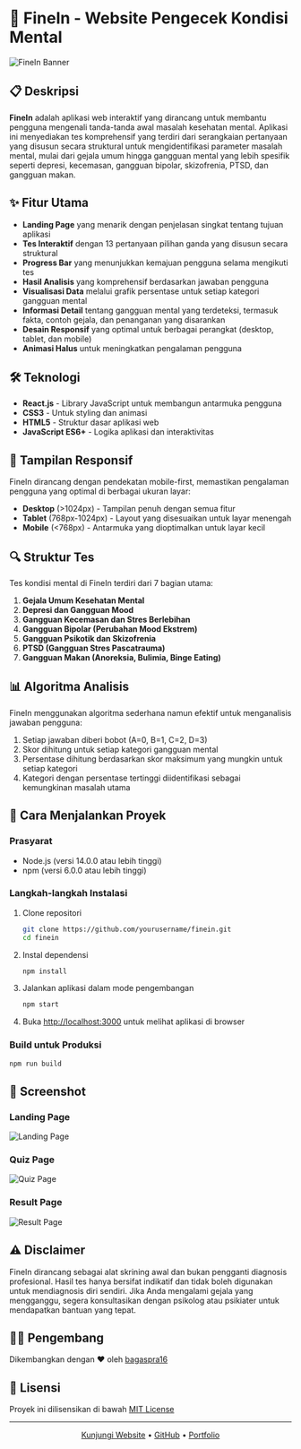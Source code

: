 # 🧠 FineIn - Website Pengecek Kondisi Mental

![FineIn Banner](https://i.imgur.com/placeholder-image.png)

## 📋 Deskripsi

**FineIn** adalah aplikasi web interaktif yang dirancang untuk membantu pengguna mengenali tanda-tanda awal masalah kesehatan mental. Aplikasi ini menyediakan tes komprehensif yang terdiri dari serangkaian pertanyaan yang disusun secara struktural untuk mengidentifikasi parameter masalah mental, mulai dari gejala umum hingga gangguan mental yang lebih spesifik seperti depresi, kecemasan, gangguan bipolar, skizofrenia, PTSD, dan gangguan makan.

## ✨ Fitur Utama

- **Landing Page** yang menarik dengan penjelasan singkat tentang tujuan aplikasi
- **Tes Interaktif** dengan 13 pertanyaan pilihan ganda yang disusun secara struktural
- **Progress Bar** yang menunjukkan kemajuan pengguna selama mengikuti tes
- **Hasil Analisis** yang komprehensif berdasarkan jawaban pengguna
- **Visualisasi Data** melalui grafik persentase untuk setiap kategori gangguan mental
- **Informasi Detail** tentang gangguan mental yang terdeteksi, termasuk fakta, contoh gejala, dan penanganan yang disarankan
- **Desain Responsif** yang optimal untuk berbagai perangkat (desktop, tablet, dan mobile)
- **Animasi Halus** untuk meningkatkan pengalaman pengguna

## 🛠️ Teknologi

- **React.js** - Library JavaScript untuk membangun antarmuka pengguna
- **CSS3** - Untuk styling dan animasi
- **HTML5** - Struktur dasar aplikasi web
- **JavaScript ES6+** - Logika aplikasi dan interaktivitas

## 📱 Tampilan Responsif

FineIn dirancang dengan pendekatan mobile-first, memastikan pengalaman pengguna yang optimal di berbagai ukuran layar:

- **Desktop** (>1024px) - Tampilan penuh dengan semua fitur
- **Tablet** (768px-1024px) - Layout yang disesuaikan untuk layar menengah
- **Mobile** (<768px) - Antarmuka yang dioptimalkan untuk layar kecil

## 🔍 Struktur Tes

Tes kondisi mental di FineIn terdiri dari 7 bagian utama:

1. **Gejala Umum Kesehatan Mental**
2. **Depresi dan Gangguan Mood**
3. **Gangguan Kecemasan dan Stres Berlebihan**
4. **Gangguan Bipolar (Perubahan Mood Ekstrem)**
5. **Gangguan Psikotik dan Skizofrenia**
6. **PTSD (Gangguan Stres Pascatrauma)**
7. **Gangguan Makan (Anoreksia, Bulimia, Binge Eating)**

## 📊 Algoritma Analisis

FineIn menggunakan algoritma sederhana namun efektif untuk menganalisis jawaban pengguna:

1. Setiap jawaban diberi bobot (A=0, B=1, C=2, D=3)
2. Skor dihitung untuk setiap kategori gangguan mental
3. Persentase dihitung berdasarkan skor maksimum yang mungkin untuk setiap kategori
4. Kategori dengan persentase tertinggi diidentifikasi sebagai kemungkinan masalah utama

## 🚀 Cara Menjalankan Proyek

### Prasyarat

- Node.js (versi 14.0.0 atau lebih tinggi)
- npm (versi 6.0.0 atau lebih tinggi)

### Langkah-langkah Instalasi

1. Clone repositori
   ```bash
   git clone https://github.com/yourusername/finein.git
   cd finein
   ```

2. Instal dependensi
   ```bash
   npm install
   ```

3. Jalankan aplikasi dalam mode pengembangan
   ```bash
   npm start
   ```

4. Buka [http://localhost:3000](http://localhost:3000) untuk melihat aplikasi di browser

### Build untuk Produksi

```bash
npm run build
```

## 📸 Screenshot

### Landing Page
![Landing Page](https://i.imgur.com/placeholder-landing.png)

### Quiz Page
![Quiz Page](https://i.imgur.com/placeholder-quiz.png)

### Result Page
![Result Page](https://i.imgur.com/placeholder-result.png)

## ⚠️ Disclaimer

FineIn dirancang sebagai alat skrining awal dan bukan pengganti diagnosis profesional. Hasil tes hanya bersifat indikatif dan tidak boleh digunakan untuk mendiagnosis diri sendiri. Jika Anda mengalami gejala yang mengganggu, segera konsultasikan dengan psikolog atau psikiater untuk mendapatkan bantuan yang tepat.

## 👨‍💻 Pengembang

Dikembangkan dengan ❤️ oleh [bagaspra16](https://bagaspra16.com)

## 📄 Lisensi

Proyek ini dilisensikan di bawah [MIT License](LICENSE)

---

<p align="center">
  <a href="https://finein.vercel.app">Kunjungi Website</a> •
  <a href="https://github.com/yourusername/finein">GitHub</a> •
  <a href="https://bagaspra16.com">Portfolio</a>
</p>
